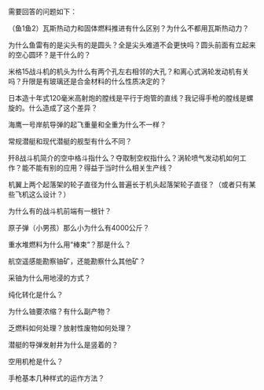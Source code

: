 需要回答的问题如下：

（鱼1鱼2）瓦斯热动力和固体燃料推进有什么区别？为什么不都用瓦斯热动力？

为什么鱼雷有的是尖头有的是圆头？全是尖头难道不会更快吗？圆头前面有立起来的空心圆环？是干什么的？

米格15战斗机的机头为什么有两个孔左右相邻的大孔？和离心式涡轮发动机有关吗？升限是有玻璃还是合金材料的什么性质决定的？

日本造十年式120毫米高射炮的膛线是平行于炮管的直线？我记得手枪的膛线是螺旋的。什么造成了这个差异？

海鹰一号岸航导弹的起飞重量和全重为什么不一样？

常规潜艇和现代潜艇的舰型有什么不同？

歼8战斗机简介的空中格斗指什么？夺取制空权指什么？涡轮喷气发动机如何工作？能不能有别的应用？得益于当时什么相关生产线？

机翼上两个起落架的轮子直径为什么普遍长于机头起落架轮子直径？（或者只有某些飞机这么设计？）

为什么有的战斗机前端有一根针？

原子弹（小男孩）那么小为什么有4000公斤？

重水堆燃料为什么用“棒束”？那是什么？

航空遥感能勘察铀矿，还能勘察什么其他矿？

采铀为什么用地浸的方式？

纯化转化是什么？

为什么铀要浓缩？有什么副产物？

乏燃料如何处理？放射性废物如何处理？

潜艇的导弹发射井为什么是竖着的？

空用机枪是什么？

手枪基本几种样式的运作方法？